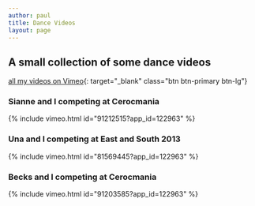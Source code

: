 ```yaml
---
author: paul
title: Dance Videos
layout: page
---
```


## A small collection of some dance videos
[all my videos on Vimeo](https://vimeo.com/terminaladdict){: target="_blank" class="btn btn-primary btn-lg"}

### Sianne and I competing at Cerocmania
{% include vimeo.html id="91212515?app_id=122963" %}

### Una and I competing at East and South 2013
{% include vimeo.html id="81569445?app_id=122963" %}

### Becks and I competing at Cerocmania
{% include vimeo.html id="91203585?app_id=122963" %}

